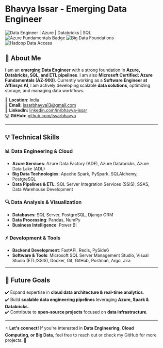 # Bhavya Issar - Emerging Data Engineer

![Data Engineer | Azure | Databricks | SQL](https://img.shields.io/badge/Data%20Engineer-Azure%20%7C%20Databricks%20%7C%20SQL-blue)  
![Azure Fundamentals Badge](https://img.shields.io/badge/Microsoft%20Certified-Azure%20Fundamentals%20%28AZ-900%29-blue)
![Big Data Foundations](https://images.credly.com/size/140x140/images/73055bb1-016d-4aaf-8d03-77904eeedf92/blob)
![Hadoop Data Access](https://images.credly.com/size/140x140/images/dc7b7e5f-2417-4b7a-a335-15a542f5ea6e/blob)  

## 🚀 About Me
I am an **emerging Data Engineer** with a strong foundation in **Azure, Databricks, SQL, and ETL pipelines**. I am also **Microsoft Certified: Azure Fundamentals (AZ-900)**. Currently working as a **Software Engineer at Affinsys AI**, I am actively developing scalable **data solutions**, optimizing storage, and managing data workflows.

📍 **Location:** India  
📧 **Email:** [issarbhavya13@gmail.com](mailto:issarbhavya13@gmail.com)  
🔗 **LinkedIn:** [linkedin.com/in/bhavya-issar](https://www.linkedin.com/in/bhavya-issar-ab2116239/)  
💻 **GitHub:** [github.com/issarbhavya](https://github.com/issarbhavya)  

---

## 💡 Technical Skills

### 📊 Data Engineering & Cloud
- **Azure Services**: Azure Data Factory (ADF), Azure Databricks, Azure Data Lake (ADL)
- **Big Data Technologies**: Apache Spark, PySpark, SQLAlchemy, PostgreSQL
- **Data Pipelines & ETL**: SQL Server Integration Services (SSIS), SSAS, Data Warehouse Development

### 🔍 Data Analysis & Visualization
- **Databases**: SQL Server, PostgreSQL, Django ORM
- **Data Processing**: Pandas, NumPy
- **Business Intelligence**: Power BI

### ⚡ Development & Tools
- **Backend Development**: FastAPI, Redis, PySide6
- **Software & Tools**: Microsoft SQL Server Management Studio, Visual Studio (ETL/SSIS), Docker, Git, GitHub, Postman, Argo, Jira

---

## 🎯 Future Goals
✔️ Expand expertise in **cloud data architecture & real-time analytics**.  
✔️ Build **scalable data engineering pipelines** leveraging **Azure, Spark & Databricks**.  
✔️ Contribute to **open-source projects** focused on **data infrastructure**.  

---

⭐ **Let's connect!** If you're interested in **Data Engineering, Cloud Computing, or Big Data**, feel free to reach out or check my GitHub for more projects. 🚀
